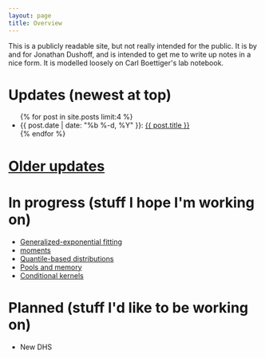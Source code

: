 ```yaml
---
layout: page
title: Overview
---
```


This is a publicly readable site, but not really intended for the public. It is by and for Jonathan Dushoff, and is intended to get me to write up notes in a nice form. It is modelled loosely on Carl Boettiger's lab notebook.

# Updates (newest at top)
<!-- # [Updates](updates.html) -->

<ul class="post-list">
	{% for post in site.posts limit:4 %}
		<li>
			<span class="post-meta">{{ post.date | date: "%b %-d, %Y" }}: </span>
				<a class="post-mini" href="{{ post.url | prepend: site.baseurl }}">{{ post.title }}</a>
		</li>
	{% endfor %}
</ul>

# [Older updates](updates.html)

# In progress (stuff I hope I'm working on)

* [Generalized-exponential fitting](genFit.html)
* [moments](moments.html)
* [Quantile-based distributions](qbd.html)
* [Pools and memory](pools.html)
* [Conditional kernels](conditional_kernel.html)

# Planned (stuff I'd like to be working on)

* New DHS

